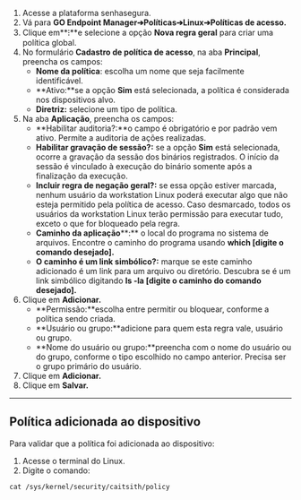 1. Acesse a plataforma senhasegura.
2. Vá para **GO Endpoint Manager➔Políticas➔Linux➔Políticas de acesso.**
3. Clique em**⁝**e selecione a opção **Nova regra geral** para criar uma política global.
4. No formulário **Cadastro de política de acesso**, na aba **Principal**, preencha os campos:
	* **Nome da política**: escolha um nome que seja facilmente identificável.
	* **Ativo:**se a opção **Sim** está selecionada, a política é considerada nos dispositivos alvo.
	* **Diretriz:** selecione um tipo de política.
5. Na aba **Aplicação**, preencha os campos:
	* **Habilitar auditoria?:**o campo é obrigatório e por padrão vem ativo. Permite a auditoria de ações realizadas.
	* **Habilitar gravação de sessão?:** se a opção **Sim** está selecionada, ocorre a gravação da sessão dos binários registrados. O início da sessão é vinculado à execução do binário somente após a finalização da execução.
	* **Incluir regra de negação geral?:** se essa opção estiver marcada, nenhum usuário da workstation Linux poderá executar algo que não esteja permitido pela política de acesso. Caso desmarcado, todos os usuários da workstation Linux terão permissão para executar tudo, exceto o que for bloqueado pela regra.
	* **Caminho da aplicação****:** o local do programa no sistema de arquivos. Encontre o caminho do programa usando **which \[digite o comando desejado].**
	* **O caminho é um link simbólico?:** marque se este caminho adicionado é um link para um arquivo ou diretório. Descubra se é um link simbólico digitando **ls \-la \[digite o caminho do comando desejado].**
6. Clique em **Adicionar.**
	* **Permissão:**escolha entre permitir ou bloquear, conforme a política sendo criada.
	* **Usuário ou grupo:**adicione para quem esta regra vale, usuário ou grupo.
	* **Nome do usuário ou grupo:**preencha com o nome do usuário ou do grupo, conforme o tipo escolhido no campo anterior. Precisa ser o grupo primário do usuário.
7. Clique em **Adicionar.**
8. Clique em **Salvar.**



---

## Política adicionada ao dispositivo

Para validar que a política foi adicionada ao dispositivo:

1. Acesse o terminal do Linux.
2. Digite o comando:


```
cat /sys/kernel/security/caitsith/policy
```
